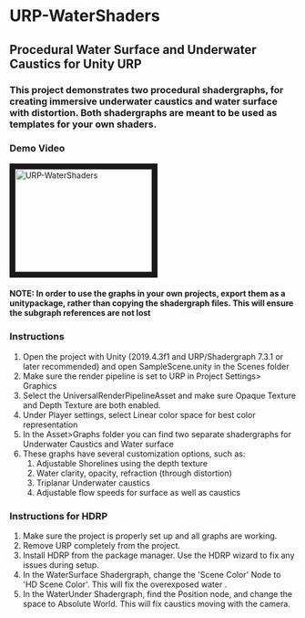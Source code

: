 # URP-WaterShaders
## Procedural Water Surface and Underwater Caustics for Unity URP

### This project demonstrates two procedural shadergraphs, for creating immersive underwater caustics and water surface with distortion. Both shadergraphs are meant to be used as templates for your own shaders.

### Demo Video
<a href="http://www.youtube.com/watch?feature=player_embedded&v=iY-JhXh99L0" target="_blank"><img src="http://img.youtube.com/vi/iY-JhXh99L0/0.jpg" alt="URP-WaterShaders" width="240" height="180" border="10" /></a>

#### NOTE: In order to use the graphs in your own projects, export them as a unitypackage, rather than copying the shadergraph files. This will ensure the subgraph references are not lost

### Instructions
1. Open the project with Unity (2019.4.3f1 and URP/Shadergraph 7.3.1 or later recommended) and open SampleScene.unity in the Scenes folder
2. Make sure the render pipeline is set to URP in Project Settings> Graphics
3. Select the UniversalRenderPipelineAsset and make sure Opaque Texture and Depth Texture are both enabled.
4. Under Player settings, select Linear color space for best color representation
5. In the Asset>Graphs folder you can find two separate shadergraphs for Underwater Caustics and Water surface
6. These graphs have several customization options, such as:
    1. Adjustable Shorelines using the depth texture
    2. Water clarity, opacity, refraction (through distortion)
    3. Triplanar Underwater caustics
    4. Adjustable flow speeds for surface as well as caustics

### Instructions for HDRP
1. Make sure the project is properly set up and all graphs are working.
2. Remove URP completely from the project.
3. Install HDRP from the package manager. Use the HDRP wizard to fix any issues during setup.
4. In the WaterSurface Shadergraph, change the 'Scene Color' Node to 'HD Scene Color'. This will fix the overexposed water .
5. In the WaterUnder Shadergraph, find the Position node, and change the space to Absolute World. This will fix caustics moving with the camera.


